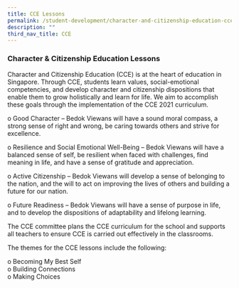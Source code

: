 ```yaml
---
title: CCE Lessons
permalink: /student-development/character-and-citizenship-education-cce/cce-lessons
description: ""
third_nav_title: CCE
---
```

### Character & Citizenship Education Lessons

Character and Citizenship Education (CCE) is at the heart of education in Singapore. Through CCE, students learn values, social-emotional competencies, and develop character and citizenship dispositions that enable them to grow holistically and learn for life.
We aim to accomplish these goals through the implementation of the CCE 2021 curriculum.

o   Good Character – Bedok Viewans will have a sound moral compass, a strong sense of right and wrong, be caring towards others and strive for excellence. <br>

o   Resilience and Social Emotional Well-Being – Bedok Viewans will have a balanced sense of self, be resilient when faced with challenges, find meaning in life, and have a sense of gratitude and appreciation. <br> 

o   Active Citizenship – Bedok Viewans will develop a sense of belonging to the nation, and the will to act on improving the lives of others and building a future for our nation. <br>

o   Future Readiness – Bedok Viewans will have a sense of purpose in life, and to develop the dispositions of adaptability and lifelong learning.

The CCE committee plans the CCE curriculum for the school and supports all teachers to ensure CCE is carried out effectively in the classrooms.

The themes for the CCE lessons include the following:

o   Becoming My Best Self <br>
o   Building Connections <br>
o   Making Choices

